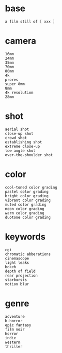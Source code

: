 # base

	a film still of [ xxx ]

# camera

	16mm
	24mm
	35mm
	70mm
	80mm
	4k
	prores
	super 8mm
	8mm
	4k resolution
	28mm

# shot

	aerial shot
	close-up shot
	crowd shot
	establishing shot
	extreme close-up
	low angle shot
	over-the-shoulder shot

# color

	cool-toned color grading
	pastel color grading
	bright color grading
	vibrant color grading
	muted color grading
	neon color grading
	warm color grading
	duotone color grading

# keywords

	cgi
	chromatic abberations
	cinemascope
	light leaks
	bokeh
	depth of field
	rear projection
	starbursts
	motion blur

# genre

	adventure
	b-horror
	epic fantasy
	film noir
	horror
	indie
	western
	thriller

